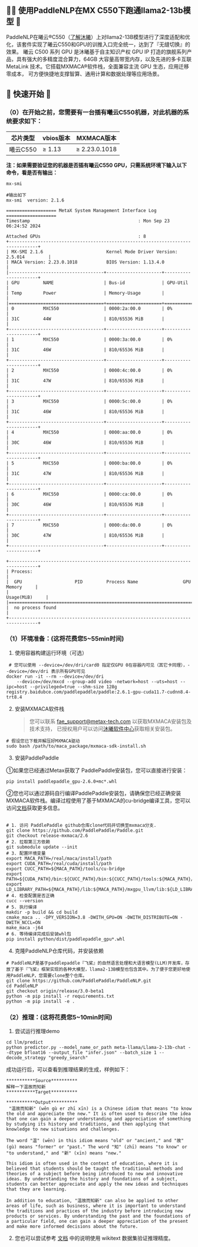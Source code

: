 ## 🚣‍♂️ 使用PaddleNLP在MX C550下跑通llama2-13b模型 🚣

PaddleNLP在曦云®C550（[了解沐曦](https://www.metax-tech.com/)）上对llama2-13B模型进行了深度适配和优化，该套件实现了曦云C550和GPU的训推入口完全统一，达到了『无缝切换』的效果。
曦云 C500 系列 GPU 是沐曦基于自主知识产权 GPU IP 打造的旗舰系列产品，具有强大的多精度混合算力，64GB 大容量高带宽内存，以及先进的多卡互联 MetaLink 技术。它搭载MXMACA®软件栈，全面兼容主流 GPU 生态，应用迁移零成本，
可方便快捷地支撑智算、通用计算和数据处理等应用场景。

## 🚀 快速开始 🚀

### （0）在开始之前，您需要有一台插有曦云C550机器，对此机器的系统要求如下：

| 芯片类型 | vbios版本 | MXMACA版本      |
| -------- | --------- | --------------- |
| 曦云C550 | ≥ 1.13  | ≥ 2.23.0.1018 |

**注：如果需要验证您的机器是否插有曦云C550 GPU，只需系统环境下输入以下命令，看是否有输出：**

```
mx-smi

#输出如下
mx-smi  version: 2.1.6

=================== MetaX System Management Interface Log ===================
Timestamp                                         : Mon Sep 23 06:24:52 2024

Attached GPUs                                     : 8
+---------------------------------------------------------------------------------+
| MX-SMI 2.1.6                        Kernel Mode Driver Version: 2.5.014         |
| MACA Version: 2.23.0.1018           BIOS Version: 1.13.4.0                      |
|------------------------------------+---------------------+----------------------+
| GPU         NAME                   | Bus-id              | GPU-Util             |
| Temp        Power                  | Memory-Usage        |                      |
|====================================+=====================+======================|
| 0           MXC550                 | 0000:2a:00.0        | 0%                   |
| 31C         44W                    | 810/65536 MiB       |                      |
+------------------------------------+---------------------+----------------------+
| 1           MXC550                 | 0000:3a:00.0        | 0%                   |
| 31C         46W                    | 810/65536 MiB       |                      |
+------------------------------------+---------------------+----------------------+
| 2           MXC550                 | 0000:4c:00.0        | 0%                   |
| 31C         47W                    | 810/65536 MiB       |                      |
+------------------------------------+---------------------+----------------------+
| 3           MXC550                 | 0000:5c:00.0        | 0%                   |
| 31C         46W                    | 810/65536 MiB       |                      |
+------------------------------------+---------------------+----------------------+
| 4           MXC550                 | 0000:aa:00.0        | 0%                   |
| 30C         46W                    | 810/65536 MiB       |                      |
+------------------------------------+---------------------+----------------------+
| 5           MXC550                 | 0000:ba:00.0        | 0%                   |
| 31C         47W                    | 810/65536 MiB       |                      |
+------------------------------------+---------------------+----------------------+
| 6           MXC550                 | 0000:ca:00.0        | 0%                   |
| 30C         46W                    | 810/65536 MiB       |                      |
+------------------------------------+---------------------+----------------------+
| 7           MXC550                 | 0000:da:00.0        | 0%                   |
| 30C         47W                    | 810/65536 MiB       |                      |
+------------------------------------+---------------------+----------------------+

+---------------------------------------------------------------------------------+
| Process:                                                                        |
|  GPU                    PID         Process Name                 GPU Memory     |
|                                                                  Usage(MiB)     |
|=================================================================================|
|  no process found                                                               |
+---------------------------------------------------------------------------------+
```

### （1）环境准备：(这将花费您5~55min时间)

1. 使用容器构建运行环境（可选）

```
 # 您可以使用 --device=/dev/dri/card0 指定仅GPU 0在容器内可见（其它卡同理），--device=/dev/dri 表示所有GPU可见
docker run -it --rm --device=/dev/dri
    --device=/dev/mxcd --group-add video -network=host --uts=host --ipc=host --privileged=true --shm-size 128g registry.baidubce.com/paddlepaddle/paddle:2.6.1-gpu-cuda11.7-cudnn8.4-trt8.4
```

2. 安装MXMACA软件栈

   > 您可以联系 fae_support@metax-tech.com 以获取MXMACA安装包及技术支持， 已授权用户可以访问[沐曦软件中心](https://sw-download.metax-tech.com/login)获取相关安装包。
   >

```
# 假设您已下载并解压好MXMACA驱动
sudo bash /path/to/maca_package/mxmaca-sdk-install.sh
```

3. 安装PaddlePaddle

①如果您已经通过Metax获取了 PaddlePaddle安装包，您可以直接进行安装：

`pip install paddlepaddle_gpu-2.6.0+mc*.whl`

②您也可以通过源码自行编译PaddlePaddle安装包，请确保您已经正确安装MXMACA软件栈。编译过程使用了基于MXMACA的cu-bridge编译工具，您可以访问[文档](https://gitee.com/p4ul/cu-bridge/tree/master/docs/02_User_Manual)获取更多信息。

```

# 1. 访问 PaddlePaddle github仓库clone代码并切换至mxmaca分支.
git clone https://github.com/PaddlePaddle/Paddle.git
git checkout release-mxmaca/2.6
# 2. 拉取第三方依赖
git submodule update --init
# 3. 配置环境变量
export MACA_PATH=/real/maca/install/path
export CUDA_PATH=/real/cuda/install/path
export CUCC_PATH=${MACA_PATH}/tools/cu-bridge
export PATH=${CUDA_PATH}/bin:${CUCC_PATH}/bin:${CUCC_PATH}/tools:${MACA_PATH}/bin:$PATH
export LD_LIBRARY_PATH=${MACA_PATH}/lib:${MACA_PATH}/mxgpu_llvm/lib:${LD_LIBRARY_PATH}
# 4. 检查配置是否正确
cucc --version
# 5. 执行编译
makdir -p build && cd build
cmake_maca .. -DPY_VERSION=3.8 -DWITH_GPU=ON -DWITH_DISTRIBUTE=ON -DWITH_NCCL=ON
make_maca -j64
# 6. 等待编译完成后安装whl包
pip install python/dist/paddlepaddle_gpu*.whl
```

4. 克隆PaddleNLP仓库代码，并安装依赖

```
# PaddleNLP是基于paddlepaddle『飞桨』的自然语言处理和大语言模型(LLM)开发库，存放了基于『飞桨』框架实现的各种大模型，llama2-13B模型也包含其中。为了便于您更好地使用PaddleNLP，您需要clone整个仓库。
git clone https://github.com/PaddlePaddle/PaddleNLP.git
cd PaddleNLP
git checkout origin/release/3.0-beta1
python -m pip install -r requirements.txt
python -m pip install -e .
```

### （2）推理：(这将花费您5~10min时间)

1. 尝试运行推理demo

```
cd llm/predict
python predictor.py --model_name_or_path meta-llama/Llama-2-13b-chat --dtype bfloat16 --output_file "infer.json" --batch_size 1 --decode_strategy "greedy_search"
```

成功运行后，可以查看到推理结果的生成，样例如下：

```
***********Source**********
解释一下温故而知新
***********Target**********

***********Output**********
 "温故而知新" (wēn gù er zhī xīn) is a Chinese idiom that means "to know the old and appreciate the new." It is often used to describe the idea that one can gain a deeper understanding and appreciation of something by studying its history and traditions, and then applying that knowledge to new situations and challenges.

The word "温" (wēn) in this idiom means "old" or "ancient," and "故" (gù) means "former" or "past." The word "知" (zhī) means "to know" or "to understand," and "新" (xīn) means "new."

This idiom is often used in the context of education, where it is believed that students should be taught the traditional methods and theories of a subject before being introduced to new and innovative ideas. By understanding the history and foundations of a subject, students can better appreciate and apply the new ideas and techniques that they are learning.

In addition to education, "温故而知新" can also be applied to other areas of life, such as business, where it is important to understand the traditions and practices of the industry before introducing new products or services. By understanding the past and the foundations of a particular field, one can gain a deeper appreciation of the present and make more informed decisions about the future.
```

2. 您也可以尝试参考 [文档](../../../legacy/examples/benchmark/wiki_lambada/README.md) 中的说明使用 wikitext 数据集验证推理精度。
